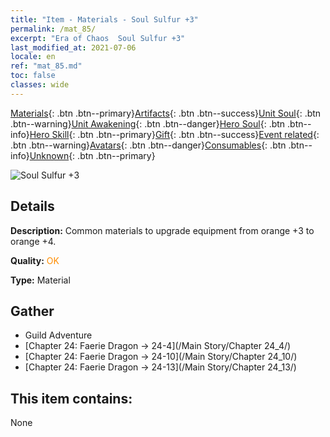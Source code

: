 ```yaml
---
title: "Item - Materials - Soul Sulfur +3"
permalink: /mat_85/
excerpt: "Era of Chaos  Soul Sulfur +3"
last_modified_at: 2021-07-06
locale: en
ref: "mat_85.md"
toc: false
classes: wide
---
```

 [Materials](/Items/){: .btn .btn--primary}[Artifacts](/Items/Artifacts/){: .btn .btn--success}[Unit Soul](/Items/UnitSoul/){: .btn .btn--warning}[Unit Awakening](/Items/UnitAwakening/){: .btn .btn--danger}[Hero Soul](/Items/HeroSoul/){: .btn .btn--info}[Hero Skill](/Items/HeroSkill/){: .btn .btn--primary}[Gift](/Items/Gift/){: .btn .btn--success}[Event related](/Items/Events/){: .btn .btn--warning}[Avatars](/Items/Avatars/){: .btn .btn--danger}[Consumables](/Items/Consumables/){: .btn .btn--info}[Unknown](/Items/Unknown/){: .btn .btn--primary}

 ![Soul Sulfur +3](/images/t/i_cailiao_liuhuang3.png)

## Details
 **Description:** Common materials to upgrade equipment from orange +3 to orange +4.

 **Quality:** <span style="color: #FF8C00">OK</span>

 **Type:** Material

## Gather

*    Guild Adventure 
*    [Chapter 24: Faerie Dragon -> 24-4](/Main Story/Chapter 24_4/) 
*    [Chapter 24: Faerie Dragon -> 24-10](/Main Story/Chapter 24_10/) 
*    [Chapter 24: Faerie Dragon -> 24-13](/Main Story/Chapter 24_13/) 

## This item contains:

  None


